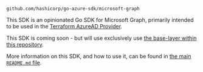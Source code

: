`github.com/hashicorp/go-azure-sdk/microsoft-graph`

This SDK is an opinionated Go SDK for Microsoft Graph, primarily intended to be used in the [Terraform AzureAD Provider](https://github.com/hashicorp/terraform-provider-azuread).

This SDK is coming soon - but will use exclusively use [the base-layer within this repository](../sdk).

More information on this SDK, and how to use it, can be found in [the main `README.md` file](../README.md).
